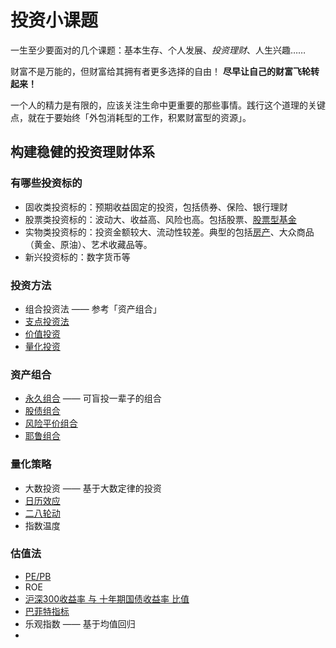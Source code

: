 # 投资小课题

一生至少要面对的几个课题：基本生存、个人发展、*投资理财*、人生兴趣……

财富不是万能的，但财富给其拥有者更多选择的自由！
**尽早让自己的财富飞轮转起来！**

一个人的精力是有限的，应该关注生命中更重要的那些事情。践行这个道理的关键点，就在于要始终「外包消耗型的工作，积累财富型的资源」。

## 构建稳健的投资理财体系

### 有哪些投资标的

- 固收类投资标的：预期收益固定的投资，包括债券、保险、银行理财
- 股票类投资标的：波动大、收益高、风险也高。包括股票、[股票型基金](./fund.md)
- 实物类投资标的：投资金额较大、流动性较差。典型的包括[房产](./property.md)、大众商品（黄金、原油）、艺术收藏品等。
- 新兴投资标的：数字货币等

### 投资方法

- 组合投资法 —— 参考「资产组合」
- [支点投资法](./method-01.md)
- [价值投资](./value-strategy.ipynb)
- [量化投资](./quant.md)

### 资产组合

- [永久组合](./portfolio-01.md) —— 可盲投一辈子的组合
- [股债组合](./portfolio-02.md)
- [风险平价组合](./portfolio-03.md)
- [耶鲁组合](./portfolio-04.md)

### 量化策略

- 大数投资 —— 基于大数定律的投资
- [日历效应](./calendar-strrategy.ipynb)
- [二八轮动](./rotation-strategy.ipynb)
- 指数温度

### 估值法

- [PE/PB](http://value500.com/PE.asp)
- ROE
- [沪深300收益率 与 十年期国债收益率 比值](http://www.dashiyetouzi.com/tools/compare/hs300_10gz_pro.php)
- [巴菲特指标](https://www.gurufocus.cn/indicator/global_market_valuation/CHN)
- 乐观指数 —— 基于均值回归
- 
